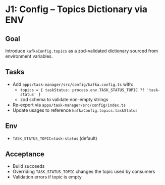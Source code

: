 # J1: Config – Topics Dictionary via ENV

## Goal

Introduce `kafkaConfig.topics` as a zod-validated dictionary sourced from environment variables.

## Tasks

- Add `apps/task-manager/src/config/kafka.config.ts` with:
  - `topics = { taskStatus: process.env.TASK_STATUS_TOPIC ?? 'task-status' }`
  - zod schema to validate non-empty strings
- Re-export via `apps/task-manager/src/config/index.ts`
- Update usages to reference `kafkaConfig.topics.taskStatus`

## Env

- `TASK_STATUS_TOPIC=task-status` (default)

## Acceptance

- Build succeeds
- Overriding `TASK_STATUS_TOPIC` changes the topic used by consumers
- Validation errors if topic is empty







